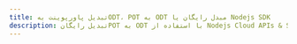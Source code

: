---title: تبدیل پاورپوینت بهODT، POT به ODT مبدل رایگان یا Nodejs SDKdescription: تبدیل رایگانPOT به ODT با استفاده از Nodejs Cloud APIs & SDK. همچنین اسناد Microsoft PowerPoint را در Cloud ایجاد، ویرایش و رندر کنید.---